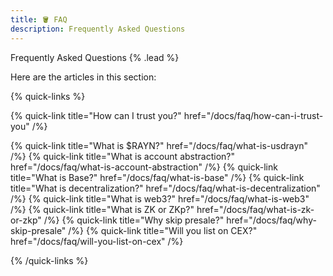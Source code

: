 ```yaml
---
title: 🪣 FAQ
description: Frequently Asked Questions
---
```


Frequently Asked Questions {% .lead %}

Here are the articles in this section:

{% quick-links %}

{% quick-link title="How can I trust you?" href="/docs/faq/how-can-i-trust-you" /%}

{% quick-link title="What is $RAYN?" href="/docs/faq/what-is-usdrayn" /%}
{% quick-link title="What is account abstraction?" href="/docs/faq/what-is-account-abstraction" /%}
{% quick-link title="What is Base?" href="/docs/faq/what-is-base" /%}
{% quick-link title="What is decentralization?" href="/docs/faq/what-is-decentralization" /%}
{% quick-link title="What is web3?" href="/docs/faq/what-is-web3" /%}
{% quick-link title="What is ZK or ZKp?" href="/docs/faq/what-is-zk-or-zkp" /%}
{% quick-link title="Why skip presale?" href="/docs/faq/why-skip-presale" /%}
{% quick-link title="Will you list on CEX?" href="/docs/faq/will-you-list-on-cex" /%}

{% /quick-links %}
